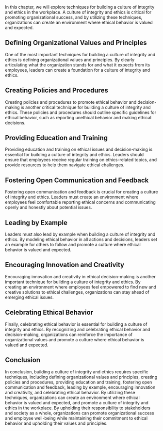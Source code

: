 
In this chapter, we will explore techniques for building a culture of integrity and ethics in the workplace. A culture of integrity and ethics is critical for promoting organizational success, and by utilizing these techniques, organizations can create an environment where ethical behavior is valued and expected.

Defining Organizational Values and Principles
---------------------------------------------

One of the most important techniques for building a culture of integrity and ethics is defining organizational values and principles. By clearly articulating what the organization stands for and what it expects from its employees, leaders can create a foundation for a culture of integrity and ethics.

Creating Policies and Procedures
--------------------------------

Creating policies and procedures to promote ethical behavior and decision-making is another critical technique for building a culture of integrity and ethics. These policies and procedures should outline specific guidelines for ethical behavior, such as reporting unethical behavior and making ethical decisions.

Providing Education and Training
--------------------------------

Providing education and training on ethical issues and decision-making is essential for building a culture of integrity and ethics. Leaders should ensure that employees receive regular training on ethics-related topics, and provide resources to help them navigate ethical challenges.

Fostering Open Communication and Feedback
-----------------------------------------

Fostering open communication and feedback is crucial for creating a culture of integrity and ethics. Leaders must create an environment where employees feel comfortable reporting ethical concerns and communicating openly and honestly about potential issues.

Leading by Example
------------------

Leaders must also lead by example when building a culture of integrity and ethics. By modeling ethical behavior in all actions and decisions, leaders set an example for others to follow and promote a culture where ethical behavior is valued and expected.

Encouraging Innovation and Creativity
-------------------------------------

Encouraging innovation and creativity in ethical decision-making is another important technique for building a culture of integrity and ethics. By creating an environment where employees feel empowered to find new and creative solutions to ethical challenges, organizations can stay ahead of emerging ethical issues.

Celebrating Ethical Behavior
----------------------------

Finally, celebrating ethical behavior is essential for building a culture of integrity and ethics. By recognizing and celebrating ethical behavior and decision-making, organizations can reinforce the importance of organizational values and promote a culture where ethical behavior is valued and expected.

Conclusion
----------

In conclusion, building a culture of integrity and ethics requires specific techniques, including defining organizational values and principles, creating policies and procedures, providing education and training, fostering open communication and feedback, leading by example, encouraging innovation and creativity, and celebrating ethical behavior. By utilizing these techniques, organizations can create an environment where ethical behavior is valued and expected, and promote a culture of integrity and ethics in the workplace. By upholding their responsibility to stakeholders and society as a whole, organizations can promote organizational success and employee well-being while maintaining their commitment to ethical behavior and upholding their values and principles.
